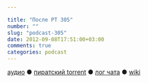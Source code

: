 ```yaml
---

title: "После РТ 305"
number: ""
slug: "podcast-305"
date: 2012-09-08T17:51:00+03:00
comments: true
categories: podcast
---
```

[аудио](http://cdn.radio-t.com/rt305post.mp3) ● [пиратский torrent](http://pirates.radio-t.com/torrents/rt305post.mp3.torrent) ● [лог чата](http://chat.radio-t.com/logs/radio-t-305.html) ● [wiki](http://wiki.radio-t.com/%D0%9F%D0%BE%D1%81%D0%BB%D0%B5_%D0%A0%D0%A2_305) <audio src="http://cdn.radio-t.com/rt305post.mp3" preload="none">
